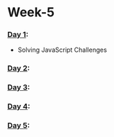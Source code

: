 # Week-5

### [Day 1](https://github.com/freecodingbootcamp/Week-5/tree/master/Day-1):

- Solving JavaScript Challenges

### [Day 2](https://github.com/freecodingbootcamp/Week-5/tree/master/Day-2):

### [Day 3](https://github.com/freecodingbootcamp/Week-5/tree/master/Day-3):

### [Day 4](https://github.com/freecodingbootcamp/Week-5/tree/master/Day-4):

### [Day 5](https://github.com/freecodingbootcamp/Week-5/tree/master/Day-5):
